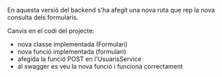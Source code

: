 En aquesta versió del backend s'ha afegit una nova ruta que rep la nova consulta dels formularis.

Canvis en el codi del projecte:
- nova classe implementada (Formulari)
- nova funció implementada (formulari)
- afegida la funció POST en l'UsuarisService
- al swagger es veu la nova funció i funciona correctament
